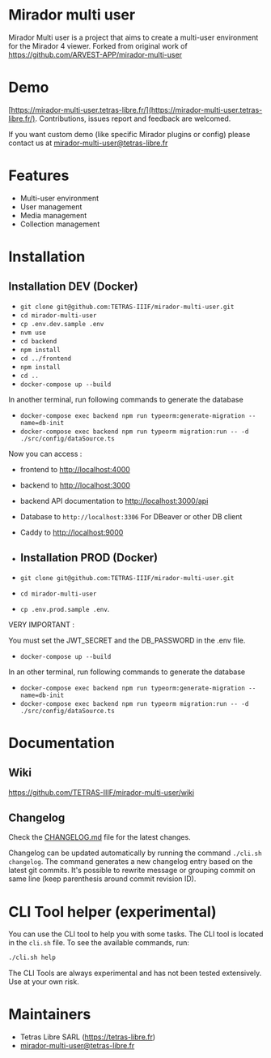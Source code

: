 # Mirador multi user

Mirador Multi user is a project that aims to create a multi-user environment for the Mirador 4 viewer.
Forked from original work of https://github.com/ARVEST-APP/mirador-multi-user

# Demo

[https://mirador-multi-user.tetras-libre.fr/](https://mirador-multi-user.tetras-libre.fr/).
Contributions, issues report and feedback are welcomed.

If you want custom demo (like specific Mirador plugins or config) please contact us at
mirador-multi-user@tetras-libre.fr

# Features

- Multi-user environment
- User management
- Media management
- Collection management

# Installation

## Installation DEV (Docker)

- `git clone git@github.com:TETRAS-IIIF/mirador-multi-user.git`
- `cd mirador-multi-user`
- `cp .env.dev.sample .env`
- `nvm use`
- `cd backend`
- `npm install`
- `cd ../frontend`
- `npm install`
- `cd ..`
- `docker-compose up --build`

In another terminal, run following commands to generate the database

- `docker-compose exec backend npm run typeorm:generate-migration --name=db-init`
- `docker-compose exec backend npm run typeorm migration:run -- -d ./src/config/dataSource.ts`

Now you can access :

- frontend to [http://localhost:4000](http://localhost:4000)
- backend to [http://localhost:3000](http://localhost:3000)
- backend API documentation to [http://localhost:3000/api](http://localhost:3000/api)
- Database to `http://localhost:3306` For DBeaver or other DB client
- Caddy to [http://localhost:9000](http://localhost:9000)

- ## Installation PROD (Docker)

- `git clone git@github.com:TETRAS-IIIF/mirador-multi-user.git`
- `cd mirador-multi-user`
- `cp .env.prod.sample .env`.

VERY IMPORTANT :

You must set the JWT_SECRET and the DB_PASSWORD in the .env file.

- `docker-compose up --build`

In an other terminal, run following commands to generate the database

- `docker-compose exec backend npm run typeorm:generate-migration --name=db-init`
- `docker-compose exec backend npm run typeorm migration:run -- -d ./src/config/dataSource.ts`

# Documentation

## Wiki

https://github.com/TETRAS-IIIF/mirador-multi-user/wiki

## Changelog

Check the [CHANGELOG.md](CHANGELOG.md) file for the latest changes.

Changelog can be updated automatically by running the command `./cli.sh changelog`.
The command generates a new changelog entry based on the latest git commits. It's possible to rewrite message or
grouping commit on same line (keep parenthesis around commit revision ID).

# CLI Tool helper (experimental)

You can use the CLI tool to help you with some tasks. The CLI tool is located in the `cli.sh` file.
To see the available commands, run:

```bash
./cli.sh help
```

The CLI Tools are always experimental and has not been tested extensively. Use at your own risk.

# Maintainers

- Tetras Libre SARL (https://tetras-libre.fr)
- mirador-multi-user@tetras-libre.fr
